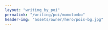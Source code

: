 ```yaml
---
layout: "writing_by_poi"
permalink: "/writing/poi/momotombo"
header-img: "assets/owner/hero/pois-bg.jpg"
---
```

